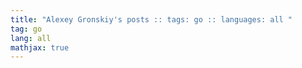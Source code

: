 ```yaml
---
title: "Alexey Gronskiy's posts :: tags: go :: languages: all "
tag: go
lang: all
mathjax: true
---
```

<!-- Generated automatically -->